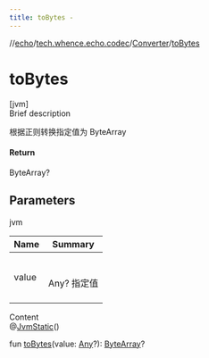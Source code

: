 ```yaml
---
title: toBytes -
---
```

//[echo](../../index.md)/[tech.whence.echo.codec](../index.md)/[Converter](index.md)/[toBytes](to-bytes.md)



# toBytes  
[jvm]  
Brief description  


根据正则转换指定值为 ByteArray



#### Return  


ByteArray?



## Parameters  
  
jvm  
  
|  Name|  Summary| 
|---|---|
| value| <br><br>Any? 指定值<br><br>
  
  
Content  
@[JvmStatic](https://kotlinlang.org/api/latest/jvm/stdlib/kotlin.jvm/-jvm-static/index.html)()  
  
fun [toBytes](to-bytes.md)(value: [Any](https://kotlinlang.org/api/latest/jvm/stdlib/kotlin/-any/index.html)?): [ByteArray](https://kotlinlang.org/api/latest/jvm/stdlib/kotlin/-byte-array/index.html)?  



